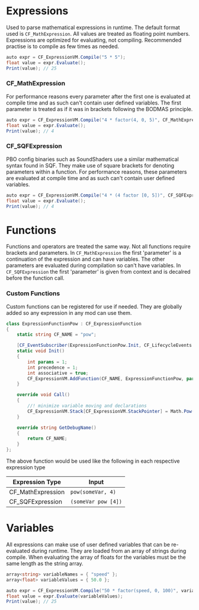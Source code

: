 # Expressions
Used to parse mathematical expressions in runtime. The default format used is `CF_MathExpression`. All values are treated as floating point numbers. Expressions are optimized for evaluating, not compiling. Recommended practise is to compile as few times as needed. 

```csharp
auto expr = CF_ExpressionVM.Compile("5 * 5");
float value = expr.Evaluate();
Print(value); // 25
```

### CF_MathExpression
For performance reasons every parameter after the first one is evaluated at compile time and as such can't contain user defined variables. The first parameter is treated as if it was in brackets following the BODMAS principle.

```csharp
auto expr = CF_ExpressionVM.Compile("4 * factor(4, 0, 5)", CF_MathExpression);
float value = expr.Evaluate();
Print(value); // 4
```

### CF_SQFExpression
PBO config binaries such as SoundShaders use a similar mathematical syntax found in SQF. They make use of square brackets for denoting parameters within a function. For performance reasons, these parameters are evaluated at compile time and as such can't contain user defined variables.

```csharp
auto expr = CF_ExpressionVM.Compile("4 * (4 factor [0, 5])", CF_SQFExpression);
float value = expr.Evaluate();
Print(value); // 4
```

# Functions
Functions and operators are treated the same way. Not all functions require brackets and parameters. In `CF_MathExpression` the first 'parameter' is a continuation of the expression and can have variables. The other parameters are evaluated during compilation so can't have variables. In `CF_SQFExpression` the first 'parameter' is given from context and is decalred before the function call.

### Custom Functions
Custom functions can be registered for use if needed. They are globally added so any expression in any mod can use them. 

```csharp
class ExpressionFunctionPow : CF_ExpressionFunction
{
	static string CF_NAME = "pow";

	[CF_EventSubscriber(ExpressionFunctionPow.Init, CF_LifecycleEvents.OnGameCreate)]
	static void Init()
	{
		int params = 1;
		int precedence = 1;
		int associative = true;
		CF_ExpressionVM.AddFunction(CF_NAME, ExpressionFunctionPow, params, precedence, associative);
	}

	override void Call()
	{
		//! minimize variable moving and declarations
		CF_ExpressionVM.Stack[CF_ExpressionVM.StackPointer] = Math.Pow(CF_ExpressionVM.Stack[CF_ExpressionVM.StackPointer], param1);
	}

	override string GetDebugName()
	{
		return CF_NAME;
	}
};
```

The above function would be used like the following in each respective expression type

| Expression Type   | Input              |
| ----------------- | ------------------ |
| CF_MathExpression |`pow(someVar, 4)`   |
| CF_SQFExpression  |`(someVar pow [4])` |

# Variables
All expressions can make use of user defined variables that can be re-evaluated during runtime. They are loaded from an array of strings during compile. When evaluating the array of floats for the variables must be the same length as the string array.

```csharp
array<string> variableNames = { "speed" };
array<float> variableValues = { 50.0 };

auto expr = CF_ExpressionVM.Compile("50 * factor(speed, 0, 100)", variableNames, CF_MathExpression);
float value = expr.Evaluate(variableValues);
Print(value); // 25
```
